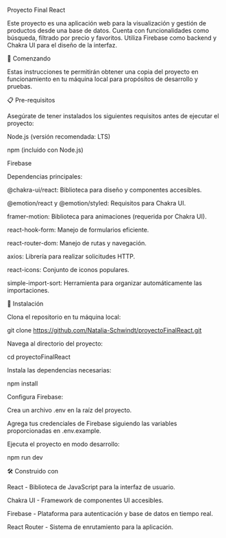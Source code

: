 Proyecto Final React

Este proyecto es una aplicación web para la visualización y gestión de productos desde una base de datos. Cuenta con funcionalidades como búsqueda, filtrado por precio y favoritos. Utiliza Firebase como backend y Chakra UI para el diseño de la interfaz.

🚀 Comenzando

Estas instrucciones te permitirán obtener una copia del proyecto en funcionamiento en tu máquina local para propósitos de desarrollo y pruebas.

📋 Pre-requisitos

Asegúrate de tener instalados los siguientes requisitos antes de ejecutar el proyecto:

Node.js (versión recomendada: LTS)

npm (incluido con Node.js)

Firebase

Dependencias principales:

@chakra-ui/react: Biblioteca para diseño y componentes accesibles.

@emotion/react y @emotion/styled: Requisitos para Chakra UI.

framer-motion: Biblioteca para animaciones (requerida por Chakra UI).

react-hook-form: Manejo de formularios eficiente.

react-router-dom: Manejo de rutas y navegación.

axios: Librería para realizar solicitudes HTTP.

react-icons: Conjunto de iconos populares.

simple-import-sort: Herramienta para organizar automáticamente las importaciones.

🔧 Instalación

Clona el repositorio en tu máquina local:

git clone https://github.com/Natalia-Schwindt/proyectoFinalReact.git

Navega al directorio del proyecto:

cd proyectoFinalReact

Instala las dependencias necesarias:

npm install

Configura Firebase:

Crea un archivo .env en la raíz del proyecto.

Agrega tus credenciales de Firebase siguiendo las variables proporcionadas en .env.example.

Ejecuta el proyecto en modo desarrollo:

npm run dev

🛠️ Construido con

React - Biblioteca de JavaScript para la interfaz de usuario.

Chakra UI - Framework de componentes UI accesibles.

Firebase - Plataforma para autenticación y base de datos en tiempo real.

React Router - Sistema de enrutamiento para la aplicación.
